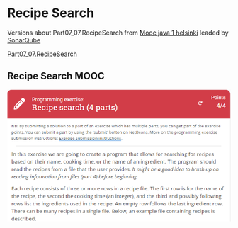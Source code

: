 # Recipe Search

Versions about Part07_07.RecipeSearch from [Mooc java 1 helsinki](https://java-programming.mooc.fi/) leaded by [SonarQube](https://www.sonarsource.com/products/sonarqube/)


[Part07_07.RecipeSearch](https://java-programming.mooc.fi/part-7/3-larger-exercises)

##  Recipe Search MOOC

![fig 1](recipeSearch.PNG)

